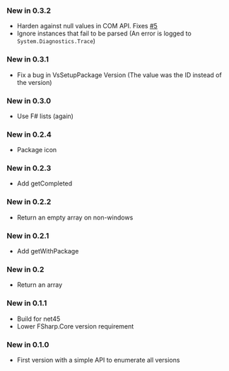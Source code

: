 ### New in 0.3.2

* Harden against null values in COM API. Fixes [#5](https://github.com/vbfox/FoxSharp/issues/5)
* Ignore instances that fail to be parsed (An error is logged to `System.Diagnostics.Trace`)

### New in 0.3.1

* Fix a bug in VsSetupPackage Version (The value was the ID instead of the version)

### New in 0.3.0

* Use F# lists (again)

### New in 0.2.4

* Package icon

### New in 0.2.3

* Add getCompleted

### New in 0.2.2

* Return an empty array on non-windows

### New in 0.2.1

* Add getWithPackage

### New in 0.2

* Return an array

### New in 0.1.1

* Build for net45
* Lower FSharp.Core version requirement

### New in 0.1.0

* First version with a simple API to enumerate all versions
